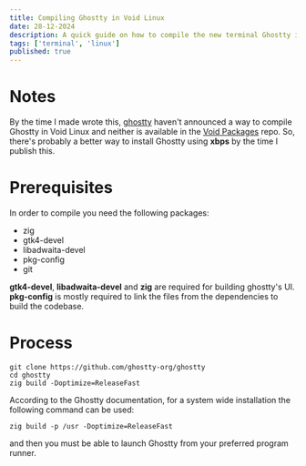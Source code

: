 ```yaml
---
title: Compiling Ghostty in Void Linux
date: 28-12-2024
description: A quick guide on how to compile the new terminal Ghostty in Void Linux
tags: ['terminal', 'linux']
published: true
---
```


# Notes

By the time I made wrote this, [ghostty](https://ghostty.org/) haven't announced a way to compile Ghostty in Void Linux and neither is available in the [Void Packages](https://github.com/void-linux/void-packages) repo. So, there's probably a better way to install Ghostty using **xbps** by the time I publish this.

# Prerequisites
In order to compile you need the following packages:

- zig
- gtk4-devel
- libadwaita-devel
- pkg-config
- git

**gtk4-devel**, **libadwaita-devel** and **zig** are required for building ghostty's UI. **pkg-config** is mostly required to link the files from the dependencies to build the codebase. 

# Process

```
git clone https://github.com/ghostty-org/ghostty
cd ghostty
zig build -Doptimize=ReleaseFast
```

According to the Ghostty documentation, for a system wide installation the following command can be used:

```
zig build -p /usr -Doptimize=ReleaseFast
```

and then you must be able to launch Ghostty from your preferred program runner.
